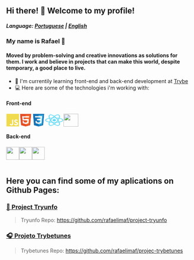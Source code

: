## Hi there! 👋 Welcome to my profile!
##### Language: [Portuguese](https://github.com/rafaelimaf/rafaelimaf/blob/main/README.md) | [English](https://github.com/rafaelimaf/rafaelimaf/blob/main/README-en.md)

### My name is Rafael 🌃

#### Moved by problem-solving and creative innovations as solutions for them. I work and believe in projects that can make this world, despite temporary, a good place to live.

- 📝 I'm currentily learning front-end and back-end development at <a href="https://github.com/betrybe">Trybe</a>
- 💻 Here are some of the technologies i'm working with:

<div style="display: inline_block">
  <h4>Front-end<h4/>
  <img align="left" height="35" width="35" src="https://raw.githubusercontent.com/devicons/devicon/master/icons/javascript/javascript-plain.svg">
  <img align="left" height="35" width="35" src="https://raw.githubusercontent.com/devicons/devicon/master/icons/html5/html5-original.svg">
  <img align="left" height="35" width="35" src="https://raw.githubusercontent.com/devicons/devicon/master/icons/css3/css3-original.svg">
  <img align="left" height="35" width="50" src="https://raw.githubusercontent.com/devicons/devicon/master/icons/react/react-original.svg">
  <img align="left" height="35" width="40" src="https://bendyworks.com/assets/images/blog/2020-05-04-ionic-react-and-redux-74ed1080.png">
</div>
</br>
</br>

<div style="display: inline_block">
  <h4>Back-end<h4/>
  <img align="left" height="35" width="35" src="https://user-images.githubusercontent.com/51785898/91357841-3fea0c00-e7c8-11ea-91de-947891a2dec6.png">
  <img align="left" height="35" width="35" src="https://www.freepnglogos.com/uploads/logo-mysql-png/logo-mysql-mysql-logo-png-images-are-download-crazypng-21.png">
  <img align="left" height="35" width="34" src="https://cdn.freebiesupply.com/logos/large/2x/nodejs-icon-logo-png-transparent.png">
</div>
</br>
</br>
</br>

## Here you can find some of my aplications on Github Pages:

### [🎴 Project Tryunfo](https://rafaelimaf.github.io/project-tryunfo/)
> Tryunfo Repo: https://github.com/rafaelimaf/project-tryunfo
### [🎧 Projeto Trybetunes](https://rafaelimaf.github.io/project-tybetunes)
> Trybetunes Repo: https://github.com/rafaelimaf/projec-trybetunes
